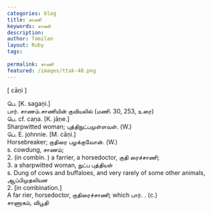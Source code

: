 ```yaml
---
categories: blog
title: சாணி
keywords: சாணி
description: 
author: Tamilan
layout: Ruby
tags: 
 
permalink: சாணி
featured: /images/ttak-48.png
---
```

  
[ cāṇi ]  
  
பெ. [K. sagaṇi.]  
பார். சாணம்.சாணியின் குவியலில் (மணி. 30, 253, உரை)  
பெ. cf. caṇa. [K. jāṇe.]  
Sharpwitted woman; புத்திநுட்பமுள்ளவள். (W.)  
பெ. E. johnnie. [M. cāṇi.]  
Horsebreaker; குதிரை பழக்குவோன். (W.)  
s. cowdung, சாணம்;  
2. (in combin. ) a farrier, a horsedoctor, குதி ரைச்சாணி;  
3. a sharpwitted woman, நுட்ப புத்தியள்  
s. Dung of cows and buffaloes, and very rarely of some other animals, ஆப்பிமுதலியன  
2. [in combination.]  
A far rier, horsedoctor, குதிரைச்சாணி; which பார். . (c.)  
சாணாகம், விபூதி